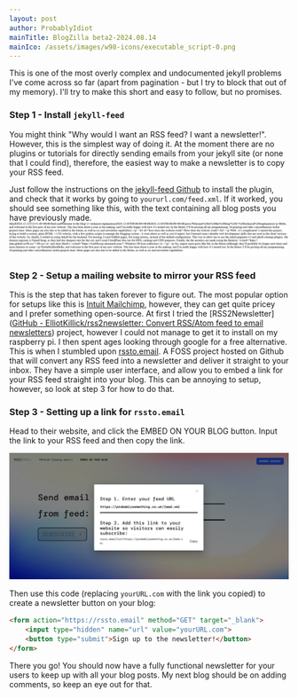 ```yaml
---
layout: post
author: ProbablyIdiot
mainTitle: BlogZilla beta2-2024.08.14
mainIco: /assets/images/w98-icons/executable_script-0.png
---
```


This is one of the most overly complex and undocumented jekyll problems I've come across so far (apart from pagination - but I try to block that out of my memory). I'll try to make this short and easy to follow, but no promises.



### Step 1 - Install `jekyll-feed`

You might think "Why would I want an RSS feed? I want a newsletter!". However, this is the simplest way of doing it. At the moment there are no plugins or tutorials for directly sending emails from your jekyll site (or none that I could find), therefore, the easiest way to make a newsletter is to copy your RSS feed.

Just follow the instructions on the [jekyll-feed Github](https://github.com/jekyll/jekyll-feed) to install the plugin, and check that it works by going to `yoururl.com/feed.xml`. If it worked, you should see something like this, with the text containing all blog posts you have previously made.![](/_posts/images/feedXml.png)



### Step 2 - Setup a mailing website to mirror your RSS feed

This is the step that has taken forever to figure out. The most popular option for setups like this is [Intuit Mailchimp](https://mailchimp.com), however, they can get quite pricey and I prefer something open-source. At first I tried the [RSS2Newsletter]([GitHub - ElliotKillick/rss2newsletter: Convert RSS/Atom feed to email newsletters](https://github.com/ElliotKillick/rss2newsletter)) project, however I could not manage to get it to install on my raspberry pi. I then spent ages looking through google for a free alternative. This is when I stumbled upon [rssto.email](https://rssto.email). A FOSS project hosted on Github that will convert any RSS feed into a newsletter and deliver it straight to your inbox. They have a simple user interface, and allow you to embed a link for your RSS feed straight into your blog. This can be annoying to setup, however, so look at step 3 for how to do that.



### Step 3 - Setting up a link for `rssto.email`

Head to their website, and click the EMBED ON YOUR BLOG button. Input the link to your RSS feed and then copy the link.

![](/_posts/images/rssToEmail.png)

Then use this code (replacing `yourURL.com` with the link you copied) to create a newsletter button on your blog:

```html
<form action="https://rssto.email" method="GET" target="_blank">
    <input type="hidden" name="url" value="yourURL.com">
    <button type="submit">Sign up to the newsletter!</button>
</form>
```



There you go! You should now have a fully functional newsletter for your users to keep up with all your blog posts. My next blog should be on adding comments, so keep an eye out for that.
